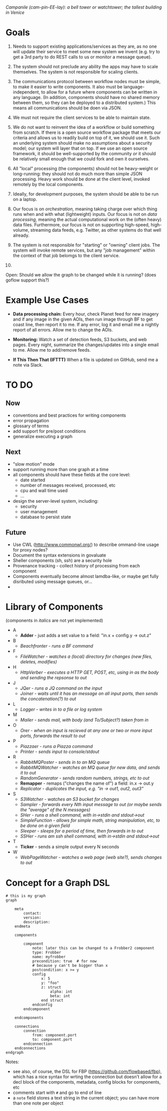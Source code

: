 _Campanile (cam-pin-EE-lay): a bell tower or watchtower; the tallest building in Venice_

# Goals

1. Needs to support existing applications/services as they are, as no one will update their service to meet some new system we invent (e.g. try to get a 3rd party to do REST calls to us or monitor a message queue).

2. The system should not preclude any ability the apps may have to scale themselves. The system is not responsible for scaling clients.

3. The communications protocol between workflow nodes must be simple, to make it easier to write components. It also must be language-independent, to allow for a future where components can be written in any language. 
(In addition, components should have no shared memory between them, so they can be deployed to a distributed system.) This means all communications should be doen via JSON. 

4. We must not require the client services to be able to maintain state.

5. We do not want to reinvent the idea of a workflow or build something from scratch. If there is a open source workflow package that meets our criteria and allows us to readily build on top of it, we should use it. Such an underlying system should make no assumptions about a security model; our system will layer that on top. If we use an open source framework, it should be well-supported by the community _or_ it should be relatively small enough that we could fork and own it ourselves.

6. All "local" processing (the components) should not be heavy-weight or long-running: they should not do much more than simple JSON processing. Heavy work should be done at the client level, invoked remotely by the local components.

7. Ideally, for development purposes, the system should be able to be run on a laptop.

8. Our focus is on _orchestration,_ meaning taking charge over which thing runs when and with what (lightweight) inputs. Our focus is not on _data processing,_ meaning the actual computational work on the (often heavy) data files. Furthermore, our focus is not on supporting high-speed, high-volume, streaming data feeds, e.g. Twitter, as other systems do that well already.

9. The system is not responsible for "starting" or "owning" client jobs. The system will invoke remote services, but any "job management" within the context of that job belomgs to the client service.

10. 

Open: Should we allow the graph to be changed while it is running? (does goflow support this?)



# Example Use Cases

* **Data processing chain:** Every hour, check Planet feed for new imagery and if any image in the given AOIs, then run image through BF to get coast line, then report it to me. If any error, log it and email me a nightly report of all errors. Allow me to change the AOIs.

* **Monitoring:** Watch a set of detection feeds, S3 buckets, and web pages. Every night, summarize the changes/updates into a single email to me. Allow me to add/remove feeds.

* **If This Then That (IFTTT)** When a file is updated on GitHub, send me a note via Slack.


# TO DO

## Now

* conventions and best practices for writing components
* error propagation
* glossary of terms
* add support for pre/post conditions
* generalize executing a graph


## Next

* "slow motion" mode
* support running more than one graph at a time
* all components should have these fields at the core level:
  * date started
  * number of messages received, processed, etc
  * cpu and wall time used
  * ...
* design the server-level system, including:
  * security
  * user management
  * database to persist state

## Future

* Use CWL (http://www.commonwl.org/) to describe ommand-line usage for proxy nodes?
* Document the syntax extensions in govaluate
* Sheller components (sh, ssh) are a security hole
* Provenance tracking - collect history of processing from each component
* Components eventually become almost lamdba-like, or maybe get fully disributed using message queues, or...
* 


# Library of Components

(components in _italics_ are not yet implemented)

* A
  * **Adder** - just adds a set value to a field: "in.x + config.y -> out.z"
* B
  * _Beachfronter - runs a BF command_
* F
  * _FileWatcher - watches a (local) directory for changes (new files, deletes, modifies)_
* H
  * _HttpVerber - executes a HTTP GET, POST, etc, using in as the body and sending the repsonse to out_
* J
  * _JQer - runs a JQ command on the input_
  * _Joiner - waits until it has an message on all input ports, then sends the concatenation(?) to out_
* L
  * _Logger - writes in to a file or log system_
* M
  * _Mailer - sends mail, with body (and To/Subject?) taken from in_
* O
  * _Orer - when an input is recieved at any one or two or more input ports, forwards the result to out_
* P
  * _Piazzaer - runs a Piazza command_
  * _Printer - sends input to console/stdout_
* R
  * _RabbitMQPoster - sends in to an MQ queue_
  * _RabbitMQWatcher - watches an MQ queue for new data, and sends it to out_
  * _RandomGenerator - sends random numbers, strings, etc to out_
  * **Remapper** - remaps ("changes the name of") a field: in.x -> out.y
  * _Replicator - duplicates the input, e.g. "in -> out1, out2, out3"_
* S
  * _S3Watcher - watches an S3 bucket for changes_
  * _Sampler - forwards every Nth input message to out (or maybe sends the "average" of the N messages)_
  * _SHer - runs a shell command, with in->stdin and stdout->out_
  * _SimpleFunction - allows for simple math, string manipulation, etc, to be done on a given field_
  * _Sleeper - sleeps for a period of time, then forwards in to out_
  * _SSHer - runs am ssh shell command, with in->stdin and stdout->out_
* T
  * **Ticker** - sends a simple output every N seconds
* W
  * _WebPageWatcher - watches a web page (web site?), sends changes to out_



# Concept for a Graph DSL

```
# this is my graph
graph

    meta
        contact:
        version:
        description:
    endmeta
  
    components

        component
            note: later this can be changed to a Frobber2 component
            type: Frobber
            name: myfrobber
            precondition: true  # for now
            # because y can't be bigger than x
            postcondition: x >= y
            config
                x: 5
                y: "foo"
                z: struct
                    alpha: int
                    beta: int
                end struct
            endconfig
        endcomponent

    endcomponents

    connections
        connection
            from: component.port
            to: component.port
        endconnection
    endconnections
endgraph
```

Notes:
* see also, of course, the DSL for FBP (https://github.com/flowbased/fbp), which has a nice syntax for wrting the connection but doesn't allow for a decl block of the components, metadata, config blocks for components, etc
* comments start with `#` and go to end of line
* a `note` field stores a text string in the current object;
  you can have more than one note per object


